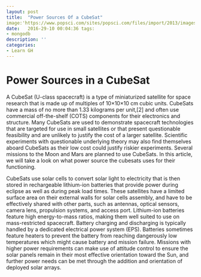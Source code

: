 ```yaml
---
layout: post
title:  "Power Sources Of a CubeSat"
image:'https://www.popsci.com/sites/popsci.com/files/import/2013/images/2010/02/20100129161456-1.jpg'
date:   2016-29-10 00:04:36 tags:
- mongodb
description: ''
categories:
- Learn GH 
---
```

# Power Sources in a CubeSat


A CubeSat (U-class spacecraft) is a type of miniaturized satellite for space research that is made up of multiples of 10×10×10 cm cubic units. CubeSats have a mass of no more than 1.33 kilograms per unit,[2] and often use commercial off-the-shelf (COTS) components for their electronics and structure. Many CubeSats are used to demonstrate spacecraft technologies that are targeted for use in small satellites or that present questionable feasibility and are unlikely to justify the cost of a larger satellite. Scientific experiments with questionable underlying theory may also find themselves aboard CubeSats as their low cost could justify riskier experiments. Several missions to the Moon and Mars are planned to use CubeSats. In this article, we will take a look on what power source the cubesats uses for their functioning. 

CubeSats use solar cells to convert solar light to electricity that is then stored in rechargeable lithium-ion batteries that provide power during eclipse as well as during peak load times. These satellites have a limited surface area on their external walls for solar cells assembly, and have to be effectively shared with other parts, such as antennas, optical sensors, camera lens, propulsion systems, and access port. Lithium-ion batteries feature high energy-to-mass ratios, making them well suited to use on mass-restricted spacecraft. Battery charging and discharging is typically handled by a dedicated electrical power system (EPS). Batteries sometimes feature heaters to prevent the battery from reaching dangerously low temperatures which might cause battery and mission failure. Missions with higher power requirements can make use of attitude control to ensure the solar panels remain in their most effective orientation toward the Sun, and further power needs can be met through the addition and orientation of deployed solar arrays.

